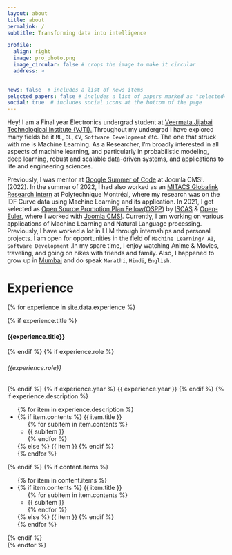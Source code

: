 ```yaml
---
layout: about
title: about
permalink: /
subtitle: Transforming data into intelligence

profile:
  align: right
  image: pro_photo.png
  image_circular: false # crops the image to make it circular
  address: >
    

news: false  # includes a list of news items
selected_papers: false # includes a list of papers marked as "selected={true}"
social: true  # includes social icons at the bottom of the page
---
```


Hey! I am a Final year Electronics undergrad student at [Veermata Jijabai Technological Institute (VJTI).](https://vjti.ac.in).Throughout my undergrad I have explored many fields be it `ML`, `DL`, `CV`, `Software Development` etc. The one that struck with me is Machine Learning. As a Researcher, I’m broadly interested in all aspects of machine learning, and particularly in probabilistic modeling, deep learning, robust and scalable data-driven systems, and applications to life and engineering sciences.

Previously, I was mentor at [Google Summer of Code](https://summerofcode.withgoogle.com/) at Joomla CMS!.(2022). In the summer of 2022, I had also worked as an [MITACS Globalink Research Intern](https://drive.google.com/file/d/1kpEPRG3M6pEIl2_K-ZObuCrMOYZpgypu/view) at Polytechnique Montréal, where my research was on the IDF Curve data using Machine Learning and its application. In 2021, I got selected as [Open Source Promotion Plan Fellow(OSPP)](https://drive.google.com/file/d/1JXw9SganF-JEMXSqsJLCyTMncQDemCmq/view) by [ISCAS](http://english.is.cas.cn/) & [Open-Euler](https://www.openeuler.org/en/), where I worked with [Joomla CMS!](https://www.joomla.org/). Currently, I am working on various applications of Machine Learning and Natural Language processing. Previously, I have worked a lot in LLM through internships and personal projects. I am open for opportunities in the field of `Machine Learning/ AI`, `Software Development` .In my spare time, I enjoy watching Anime & Movies, traveling, and going on hikes with friends and family. Also, I happened to grow up in [Mumbai](https://en.wikipedia.org/wiki/Mumbai) and do speak `Marathi`, `Hindi`, `English`.

# Experience

{% for experience in site.data.experience %}
<div>
    {% if experience.title %}
    <h4 class="title font-weight-bold">{{experience.title}}</h4>
    {% endif %}
    {% if experience.role %}
    <h6 class="title font-weight-bold">{{experience.role}}</h6>
    {% endif %}
    {% if experience.year %}
    <span class="badge bg-dark font-weight-bold">
        {{ experience.year }}
    </span>
    {% endif %}
    {% if experience.description %}
        <ul class="items">
            {% for item in experience.description %}
                <li>
                    {% if item.contents %}
                        <span class="item-title">{{ item.title }}</span>
                        <ul class="subitems">
                        {% for subitem in item.contents %}
                            <li><span class="subitem">{{ subitem }}</span></li>
                        {% endfor %}
                        </ul>
                    {% else %}
                        <span class="item">{{ item }}</span>
                    {% endif %}
                </li>
            {% endfor %}
        </ul>
    {% endif %}
    {% if content.items %}
        <ul class="items">
            {% for item in content.items %}
                <li>
                    {% if item.contents %}
                        <span class="item-title">{{ item.title }}</span>
                        <ul class="subitems">
                        {% for subitem in item.contents %}
                            <li><span class="subitem">{{ subitem }}</span></li>
                        {% endfor %}
                        </ul>
                    {% else %}
                        <span class="item">{{ item }}</span>
                    {% endif %}
                </li>
            {% endfor %}
        </ul>
    {% endif %}
</div>
{% endfor %}